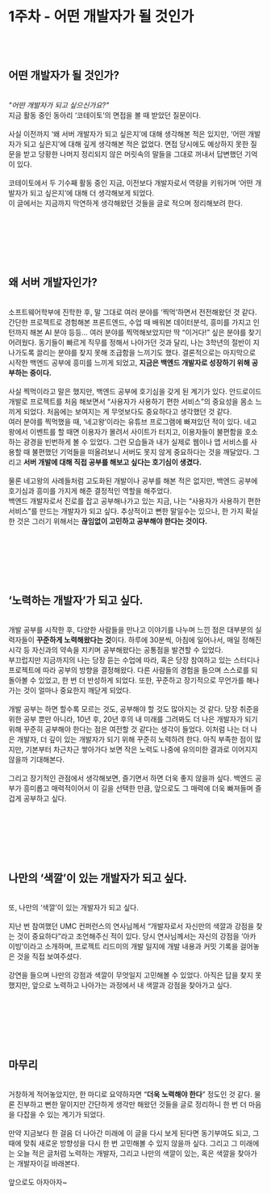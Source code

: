 # 1주차 - 어떤 개발자가 될 것인가

</br></br>
## 어떤 개발자가 될 것인가?
</br>_"어떤 개발자가 되고 싶으신가요?"_</br>지금 활동 중인 동아리 ‘코테이토’의 면접을 볼 때 받았던 질문이다. </br></br>
사실 이전까지 ‘왜 서버 개발자가 되고 싶은지’에 대해 생각해본 적은 있지만, ‘어떤 개발자가 되고 싶은지’에 대해 깊게 생각해본 적은 없었다. 면접 당시에도 예상하지 못한 질문을 받고 당황한 나머지 정리되지 않은 머릿속의 말들을 그대로 꺼내서 답변했던 기억이 있다.</br></br>
코테이토에서 두 기수째 활동 중인 지금, 이전보다 개발자로서 역량을 키워가며 ‘어떤 개발자가 되고 싶은지’에 대해 더 생각해보게 되었다. </br>이 글에서는 지금까지 막연하게 생각해왔던 것들을 글로 적으며 정리해보려 한다.</br></br></br></br></br></br></br>
## 왜 서버 개발자인가?</br>
</br>소프트웨어학부에 진학한 후, 말 그대로 여러 분야를 ‘찍먹’하면서 전전해왔던 것 같다. </br>간단한 프로젝트로 경험해본 프론트엔드, 수업 때 배워본 데이터분석, 흥미를 가지고 인턴까지 해본 AI 분야 등등… 여러 분야를 찍먹해보았지만 딱 “이거다!” 싶은 분야를 찾기 어려웠다. 동기들이 빠르게 직무를 정해서 나아가던 것과 달리, 나는 3학년의 절반이 지나가도록 끌리는 분야를 찾지 못해 조급함을 느끼기도 했다.
결론적으로는 마지막으로 시작한 백엔드 공부에 흥미를 느끼게 되었고, **지금은 백엔드 개발자로 성장하기 위해 공부하는 중이다.** </br></br>
사실 찍먹이라고 말은 했지만, 백엔드 공부에 호기심을 갖게 된 계기가 있다.
안드로이드 개발로 프로젝트를 처음 해보면서 “사용자가 사용하기 편한 서비스”의 중요성을 몸소 느끼게 되었다. 처음에는 보여지는 게 무엇보다도 중요하다고 생각했던 것 같다.</br>여러 분야를 찍먹했을 때, ‘네고왕’이라는 유튜브 프로그램에 빠져있던 적이 있다. 네고왕에서 이벤트를 할 때면 이용자가 몰려서 사이트가 터지고, 이용자들이 불편함을 호소하는 광경을 빈번하게 볼 수 있었다. 그런 모습들과 내가 실제로 웹이나 앱 서비스를 사용할 때 불편했던 기억들을 떠올려보니 서버도 못지 않게 중요하다는 것을 깨달았다. 그리고 **서버 개발에 대해 직접 공부를 해보고 싶다는 호기심이 생겼다.** </br></br>
물론 네고왕의 사례들처럼 고도화된 개발이나 공부를 해본 적은 없지만, 백엔드 공부에 호기심과 흥미를 가지게 해준 결정적인 역할을 해주었다.</br>백엔드 개발자로서 진로를 잡고 공부해나가고 있는 지금, 나는 “사용자가 사용하기 편한 서비스”를 만드는 개발자가 되고 싶다. 추상적이고 뻔한 말일수는 있으나, 한 가지 확실한 것은 그러기 위해서는 **끊임없이 고민하고 공부해야 한다는 것이다.**
</br></br></br></br></br></br></br>
## ‘노력하는 개발자’가 되고 싶다.
</br>개발 공부를 시작한 후, 다양한 사람들을 만나고 이야기를 나누며 느낀 점은 대부분의 실력자들이 **꾸준하게 노력해왔다는 것**이다. 하루에 30분씩, 아침에 일어나서, 매일 정해진 시각 등 자신과의 약속을 지키며 공부해왔다는 공통점을 발견할 수 있었다.</br>부끄럽지만 지금까지의 나는 당장 듣는 수업에 따라, 혹은 당장 참여하고 있는 스터디나 프로젝트에 따라 공부의 방향을 결정해왔다. 다른 사람들의 경험을 들으며 스스로를 되돌아볼 수 있었고, 한 번 더 반성하게 되었다. 또한, 꾸준하고 장기적으로 무언가를 해나가는 것이 얼마나 중요한지 깨닫게 되었다.</br></br>
개발 공부는 하면 할수록 모르는 것도, 공부해야 할 것도 많아지는 것 같다. 당장 취준을 위한 공부 뿐만 아니라, 10년 후, 20년 후의 내 미래를 그려봐도 더 나은 개발자가 되기 위해 꾸준히 공부해야 한다는 점은 여전할 것 같다는 생각이 들었다. 이처럼 나는 더 나은 개발자, 더 깊이 있는 개발자가 되기 위해 꾸준히 노력하려 한다. 아직 부족한 점이 많지만, 기본부터 차근차근 쌓아가다 보면 작은 노력도 나중에 유의미한 결과로 이어지지 않을까 기대해본다.</br></br>
그리고 장기적인 관점에서 생각해보면, 즐기면서 하면 더욱 좋지 않을까 싶다. 백엔드 공부가 흥미롭고 매력적이어서 이 길을 선택한 만큼, 앞으로도 그 매력에 더욱 빠져들며 즐겁게 공부하고 싶다.
</br></br></br></br></br></br></br>

## 나만의 ‘색깔’이 있는 개발자가 되고 싶다.
</br>또, 나만의 ‘색깔’이 있는 개발자가 되고 싶다.</br></br>
지난 번 참여했던 UMC 컨퍼런스의 연사님께서 “개발자로서 자신만의 색깔과 강점을 찾는 것이 중요하다”라고 조언해주신 적이 있다. 당시 연사님께서는 자신의 강점을 ‘아카이빙’이라고 소개하며, 프로젝트 리드미의 개발 일지에 개발 내용과 커밋 기록을 걸어놓은 것을 직접 보여주셨다.</br></br>
강연을 들으며 나만의 강점과 색깔이 무엇일지 고민해볼 수 있었다. 아직은 답을 찾지 못했지만, 앞으로 노력하고 나아가는 과정에서 내 색깔과 강점을 찾아가고 싶다.
</br></br></br></br></br></br></br>

## 마무리

</br>거창하게 적어놓았지만, 한 마디로 요약하자면 “**더욱 노력해야 한다**” 정도인 것 같다. 물론 진부하고 뻔한 말이지만 간단하게 생각만 해왔던 것들을 글로 정리하니 한 번 더 마음을 다잡을 수 있는 계기가 되었다. </br></br>
만약 지금보다 한 걸음 더 나아간 미래에 이 글을 다시 보게 된다면 동기부여도 되고, 그때에 맞춰 새로운 방향성을 다시 한 번 고민해볼 수 있지 않을까 싶다. 그리고 그 미래에는 오늘 적은 글처럼 노력하는 개발자, 그리고 나만의 색깔이 있는, 혹은 색깔을 찾아가는 개발자이길 바래본다.</br></br>
앞으로도 아자아자~
</br></br></br></br></br></br></br>